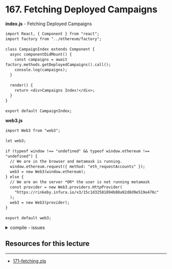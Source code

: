 # 167. Fetching Deployed Campaigns

**index.js** - Fetching Deployed Campaigns
```
import React, { Component } from "react";
import factory from "../ethereum/factory";

class CampaignIndex extends Component {
  async componentDidMount() {
    const campaigns = await factory.methods.getDeployedCampaigns().call();
    console.log(campaigns);
  }

  render() {
    return <div>Campaigns Index!</div>;
  }
}

export default CampaignIndex;
```

**web3.js**
```
import Web3 from "web3";
 
let web3;
 
if (typeof window !== "undefined" && typeof window.ethereum !== "undefined") {
  // We are in the browser and metamask is running.
  window.ethereum.request({ method: "eth_requestAccounts" });
  web3 = new Web3(window.ethereum);
} else {
  // We are on the server *OR* the user is not running metamask
  const provider = new Web3.providers.HttpProvider(
    "https://rinkeby.infura.io/v3/15c1d32581894b88a92d8d9e519e476c"
  );
  web3 = new Web3(provider);
}
 
export default web3;
```

<details>
  <summary>compile - issues</summary>

![167.1_Fetching-Deployed-Campaigns.png](../imgs/167.1_Fetching-Deployed-Campaigns.png)
---
![167.2_Fetching-Deployed-Campaigns.png](../imgs/167.2_Fetching-Deployed-Campaigns.png)
---
</details>  

##  Resources for this lecture

---

-   [171-fetching.zip](https://beatlesm.s3.us-west-1.amazonaws.com/ethereum-and-solidity-complete-developer-guide/171-fetching.zip)

